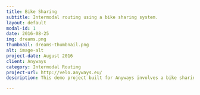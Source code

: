 ```yaml
---
title: Bike Sharing
subtitle: Intermodal routing using a bike sharing system.
layout: default
modal-id: 1
date: 2016-08-25
img: dreams.png
thumbnail: dreams-thumbnail.png
alt: image-alt
project-date: August 2016
client: Anyways
category: Intermodal Routing
project-url: http://velo.anyways.eu/
description: This demo project built for Anyways involves a bike sharing system in the city of antwerp. Routing is done between two points and the bike sharing system is used in the route when it's faster compare to walking.

---
```

